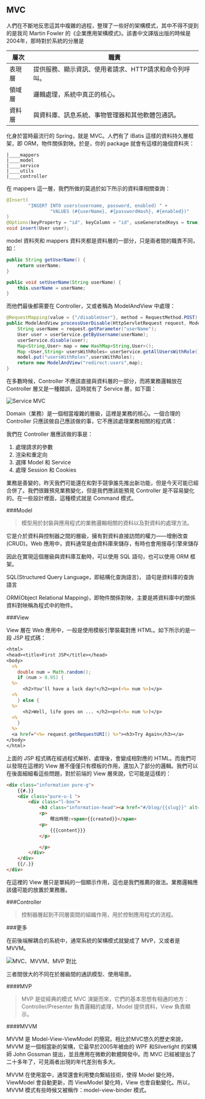 MVC
---

人們在不斷地反思這其中複雜的過程，整理了一些好的架構模式，其中不得不提到的是我司 Martin Fowler 的《企業應用架構模式》。該書中文譯版出版的時候是2004年，那時對於系統的分層是

層次	   | 職責
-------| -----
表現層  | 	提供服務、顯示資訊、使用者請求、HTTP請求和命令列呼叫。
領域層  | 	邏輯處理，系統中真正的核心。
資料層  | 	與資料庫、訊息系統、事物管理器和其他軟體包通訊。

化身於當時最流行的 Spring，就是 MVC。人們有了 iBatis 這樣的資料持久層框架，即 ORM，物件關係對映。於是，你的 package 就會有這樣的幾個資料夾：

```
|____mappers
|____model
|____service
|____utils
|____controller
```

在 mappers 這一層，我們所做的莫過於如下所示的資料庫相關查詢：

```java
@Insert(
        "INSERT INTO users(username, password, enabled) " +
                "VALUES (#{userName}, #{passwordHash}, #{enabled})"
)
@Options(keyProperty = "id", keyColumn = "id", useGeneratedKeys = true)
void insert(User user);
```

model 資料夾和 mappers 資料夾都是資料層的一部分，只是兩者間的職責不同，如：

```java
public String getUserName() {
    return userName;
}

public void setUserName(String userName) {
    this.userName = userName;
}
```

而他們最後都需要在 Controller，又或者稱為 ModelAndView 中處理：

```java
@RequestMapping(value = {"/disableUser"}, method = RequestMethod.POST)
public ModelAndView processUserDisable(HttpServletRequest request, ModelMap model) {
    String userName = request.getParameter("userName");
    User user = userService.getByUsername(userName);
    userService.disable(user);
    Map<String,User> map = new HashMap<String,User>();
    Map <User,String> usersWithRoles= userService.getAllUsersWithRole();
    model.put("usersWithRoles",usersWithRoles);
    return new ModelAndView("redirect:users",map);
}
```

在多數時候，Controller 不應該直接與資料層的一部分，而將業務邏輯放在 Controller 層又是一種錯誤，這時就有了 Service 層，如下圖：

![Service MVC](assets/article/chapter2/service-mvc.png)

Domain（業務）是一個相當複雜的層級，這裡是業務的核心。一個合理的 Controller 只應該做自己應該做的事，它不應該處理業務相關的程式碼：

我們在 Controller 層應該做的事是：

1. 處理請求的參數
2. 渲染和重定向
3. 選擇 Model 和 Service
4. 處理 Session 和 Cookies

業務是善變的，昨天我們可能還在和對手競爭誰先推出新功能，但是今天可能已經合併了。我們很難預見業務變化，但是我們應該能預見 Controller 是不容易變化的。在一些設計裡面，這種模式就是 Command 模式。

###Model

> 模型用於封裝與應用程式的業務邏輯相關的資料以及對資料的處理方法。

它是介於資料與控制器之間的層級，擁有對資料直接訪問的權力——增刪改查(CRUD)。Web 應用中，資料通常是由資料庫來儲存，有時也會用搜尋引擎來儲存

因此在實現這個層級與資料庫互動時，可以使用 SQL 語句，也可以使用 ORM 框架。

SQL(Structured Query Language，即結構化查詢語言)， 語句是資料庫的查詢語言

ORM(Object Relational Mapping)，即物件關係對映，主要是將資料庫中的關係資料對映稱為程式中的物件。

###View

View 層在 Web 應用中，一般是使用模板引擎裝載對應 HTML。如下所示的是一段 JSP 程式碼：

```jsp
<html>
<head><title>First JSP</title></head>
<body>
  <%
    double num = Math.random();
    if (num > 0.95) {
  %>
      <h2>You'll have a luck day!</h2><p>(<%= num %>)</p>
  <%
    } else {
  %>
      <h2>Well, life goes on ... </h2><p>(<%= num %>)</p>
  <%
    }
  %>
  <a href="<%= request.getRequestURI() %>"><h3>Try Again</h3></a>
</body>
</html>
```

上面的 JSP 程式碼在經過程式解析、處理後，會變成相對應的 HTML。而我們可以發現在這裡的 View 層不僅僅只有模板的作用，還加入了部分的邏輯。我們可以在後面細細看這些問題，對於前端的 View 層來說，它可能是這樣的：

```html
<div class="information pure-g">
    {{#.}}
    <div class="pure-u-1 ">
        <div class="l-box">
            <h3 class="information-head"><a href="#/blog/{{slug}}" alt="{{title}}">{{title}}</a></h3>
            <p>
                釋出時間:<span>{{created}}</span>
            <p>
                {{{content}}}
            </p>

            </p>
        </div>
    </div>
    {{/.}}
</div>
```

在這裡的 View 層只是單純的一個顯示作用，這也是我們推薦的做法。業務邏輯應該儘可能的放置於業務層。

###Controller

> 控制器層起到不同層面間的組織作用，用於控制應用程式的流程。

###更多

在前後端解耦合的系統中，通常系統的架構模式就變成了 MVP，又或者是 MVVM。

![MVC、MVVM、MVP 對比](assets/article/chapter2/mvc-mvvm-mvp.png)

三者間很大的不同在於層級間的通訊模型、使用場景。

####MVP

> MVP 是從經典的模式 MVC 演變而來，它們的基本思想有相通的地方：Controller/Presenter 負責邏輯的處理，Model 提供資料，View 負責顯示。

####MVVM

MVVM 是 Model-View-ViewModel 的簡寫。相比於MVC悠久的歷史來說，MVVM 是一個相當新的架構，它最早於2005年被由的 WPF 和Silverlight 的架構師 John Gossman 提出，並且應用在微軟的軟體開發中。而 MVC 已經被提出了二十多年了，可見兩者出現的年代差別有多大。

MVVM 在使用當中，通常還會利用雙向繫結技術，使得 Model 變化時，ViewModel 會自動更新，而 ViewModel 變化時，View 也會自動變化。所以，MVVM 模式有些時候又被稱作：model-view-binder 模式。
